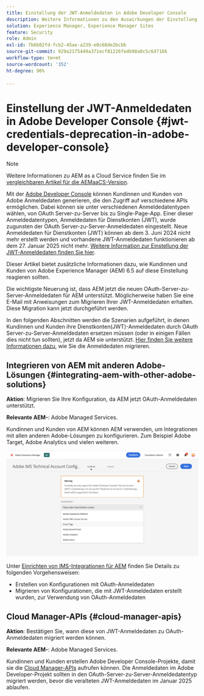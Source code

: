 ```yaml
---
title: Einstellung der JWT-Anmeldedaten in Adobe Developer Console
description: Weitere Informationen zu den Auswirkungen der Einstellung der JWT-Anmeldedaten in Adobe Developer Console auf AEM
solution: Experience Manager, Experience Manager Sites
feature: Security
role: Admin
exl-id: 7b6b02fd-fcb2-45ae-a239-e0c68de2bcbb
source-git-commit: 929a2175449a371ecf81226fedb98a0c5c6d7166
workflow-type: tm+mt
source-wordcount: '352'
ht-degree: 96%

---
```


# Einstellung der JWT-Anmeldedaten in Adobe Developer Console {#jwt-credentials-deprecation-in-adobe-developer-console}

>[!NOTE]
> Weitere Informationen zu AEM as a Cloud Service finden Sie im [vergleichbaren Artikel für die AEMaaCS-Version](https://experienceleague.adobe.com/docs/experience-manager-cloud-service/content/security/jwt-credentials-deprecation-in-adobe-developer-console.html?lang=de).

Mit der [Adobe Developer Console](https://developer.adobe.com/console) können Kundinnen und Kunden von Adobe Anmeldedaten generieren, die den Zugriff auf verschiedene APIs ermöglichen. Dabei können sie unter verschiedenen Anmeldedatentypen wählen, von OAuth Server-zu-Server bis zu Single-Page-App. Einer dieser Anmeldedatentypen, Anmeldedaten für Dienstkonten (JWT), wurde zugunsten der OAuth Server-zu-Server-Anmeldedaten eingestellt. Neue Anmeldedaten für Dienstkonten (JWT) können ab dem 3. Juni 2024 nicht mehr erstellt werden und vorhandene JWT-Anmeldedaten funktionieren ab dem 27. Januar 2025 nicht mehr. [Weitere Information zur Einstellung der JWT-Anmeldedaten finden Sie hier](https://developer.adobe.com/developer-console/docs/guides/authentication/ServerToServerAuthentication/migration?lang=de).

Dieser Artikel bietet zusätzliche Informationen dazu, wie Kundinnen und Kunden von Adobe Experience Manager (AEM) 6.5 auf diese Einstellung reagieren sollten.

Die wichtigste Neuerung ist, dass AEM jetzt die neuen OAuth-Server-zu-Server-Anmeldedaten für AEM unterstützt. Möglicherweise haben Sie eine E-Mail mit Anweisungen zum Migrieren Ihrer JWT-Anmeldedaten erhalten. Diese Migration kann jetzt durchgeführt werden.

In den folgenden Abschnitten werden die Szenarien aufgeführt, in denen Kundinnen und Kunden ihre Dienstkonten(JWT)-Anmeldedaten durch OAuth Server-zu-Server-Anmeldedaten ersetzen müssen (oder in einigen Fällen dies nicht tun sollten), jetzt da AEM sie unterstützt. [Hier finden Sie weitere Informationen dazu](https://developer.adobe.com/developer-console/docs/guides/authentication/ServerToServerAuthentication/migration#migration-overview), wie Sie die Anmeldedaten migrieren.

## Integrieren von AEM mit anderen Adobe-Lösungen {#integrating-aem-with-other-adobe-solutions}

**Aktion**: Migrieren Sie Ihre Konfiguration, da AEM jetzt OAuth-Anmeldedaten unterstützt.

**Relevante AEM-**: Adobe Managed Services.

Kundinnen und Kunden von AEM können AEM verwenden, um Integrationen mit allen anderen Adobe-Lösungen zu konfigurieren. Zum Beispiel Adobe Target, Adobe Analytics und vielen weiteren.

![Integrieren von AEM mit anderen Lösungen](/help/sites-administering/assets/jwt-deprecation.png)

Unter [Einrichten von IMS-Integrationen für AEM](/help/sites-administering/setting-up-ims-integrations-for-aem.md) finden Sie Details zu folgenden Vorgehensweisen:

* Erstellen von Konfigurationen mit OAuth-Anmeldedaten
* Migrieren von Konfigurationen, die mit JWT-Anmeldedaten erstellt wurden, zur Verwendung von OAuth-Anmeldedaten

## Cloud Manager-APIs {#cloud-manager-apis}

**Aktion**: Bestätigen Sie, wann diese von JWT-Anmeldedaten zu OAuth-Anmeldedaten migriert werden können.

**Relevante AEM-**: Adobe Managed Services.

Kundinnen und Kunden erstellen Adobe Developer Console-Projekte, damit sie die [Cloud Manager-APIs](https://developer.adobe.com/experience-cloud/cloud-manager/guides/getting-started/create-api-integration/) aufrufen können. Die Anmeldedaten im Adobe Developer-Projekt sollten in den OAuth-Server-zu-Server-Anmeldedatentyp migriert werden, bevor die veralteten JWT-Anmeldedaten im Januar 2025 ablaufen.

